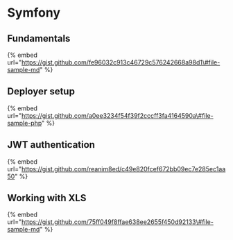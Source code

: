 # Symfony

## Fundamentals

{% embed url="https://gist.github.com/fe96032c913c46729c576242668a98d1\#file-sample-md" %}

## Deployer setup

{% embed url="https://gist.github.com/a0ee3234f54f39f2cccff3fa4164590a\#file-sample-php" %}

## JWT authentication

{% embed url="https://gist.github.com/reanim8ed/c49e820fcef672bb09ec7e285ec1aa50" %}

## Working with XLS

{% embed url="https://gist.github.com/75ff049f8ffae638ee2655f450d92133\#file-sample-md" %}



